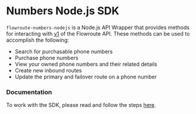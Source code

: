 # Numbers Node.js SDK
`flowroute-numbers-nodejs` is a Node.js API Wrapper that provides methods for interacting with [v1](https://developer.flowroute.com/api/numbers/overview) of the Flowroute API. These methods can be used to accomplish the following:

* Search for purchasable phone numbers
* Purchase phone numbers
* View your owned phone numbers and their related details
* Create new inbound routes
* Update the primary and failover route on a phone number

### Documentation 
To work with the SDK, please read and follow the steps [here](http://developer.flowroute.com/libraries/nodejs/).

